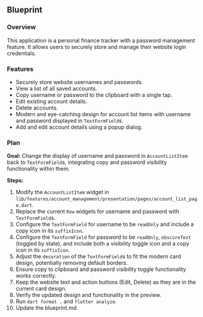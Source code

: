 ## Blueprint

### Overview

This application is a personal finance tracker with a password management feature. It allows users to securely store and manage their website login credentials.

### Features

- Securely store website usernames and passwords.
- View a list of all saved accounts.
- Copy username or password to the clipboard with a single tap.
- Edit existing account details.
- Delete accounts.
- Modern and eye-catching design for account list items with username and password displayed in `TextFormField`s.
- Add and edit account details using a popup dialog.

### Plan

**Goal:** Change the display of username and password in `AccountListItem` back to `TextFormField`s, integrating copy and password visibility functionality within them.

**Steps:**

1. Modify the `AccountListItem` widget in `lib/features/account_management/presentation/pages/account_list_page.dart`.
2. Replace the current `Row` widgets for username and password with `TextFormField`s.
3. Configure the `TextFormField` for username to be `readOnly` and include a copy icon in its `suffixIcon`.
4. Configure the `TextFormField` for password to be `readOnly`, `obscureText` (toggled by state), and include both a visibility toggle icon and a copy icon in its `suffixIcon`.
5. Adjust the `decoration` of the `TextFormField`s to fit the modern card design, potentially removing default borders.
6. Ensure copy to clipboard and password visibility toggle functionality works correctly.
7. Keep the website text and action buttons (Edit, Delete) as they are in the current card design.
8. Verify the updated design and functionality in the preview.
9. Run `dart format .` and `flutter analyze`.
10. Update the blueprint.md.
